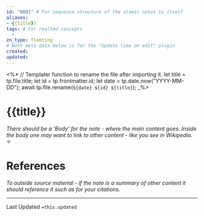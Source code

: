 ```yaml
---
id: "0001" # For sequence structure of the atomic notes to itself
aliases:
- {{title}}
tags: # For realted concepts 
  -
zn_type: fleeting
# Both meta data below is for the "Update time on edit" plugin
created: 
updated: 
---
```


<%*
	// Templater function to rename the file after importing it.
	let title = tp.file.title;
	let id = tp.frontmatter.id;
	let date = tp.date.now("YYYY-MM-DD");
	await tp.file.rename(`${date} ${id} ${title}`);
_%>

# {{title}}
_There should be a 'Body' for the note - where the main content goes. Inside the body one may want to link to other content - like you see in Wikipedia._
⚛
# References
_To outside source material - if the note is a summary of other content it should reference it such as for your citations._

___
Last Updated `=this.updated`
